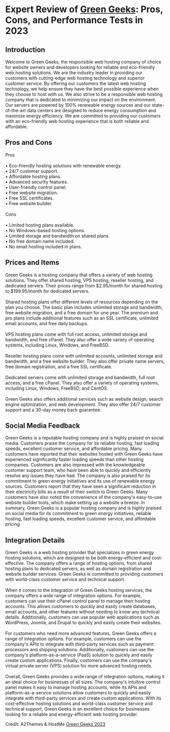 <h1>Expert Review of <a href="https://a2themes.com/green-geeks-reviews">Green Geeks</a>: Pros, Cons, and Performance Tests in 2023</h1>
<h2>Introduction</h2>
Welcome to Green Geeks, the responsible web hosting company of choice for website owners and developers looking for reliable and eco-friendly web hosting solutions. We are the industry leader in providing our customers with cutting-edge web hosting technology and superior customer service. By offering our customers the latest web hosting technology, we help ensure they have the best possible experience when they choose to host with us. We also strive to be a responsible web hosting company that is dedicated to minimizing our impact on the environment. Our servers are powered by 100% renewable energy sources and our state-of-the-art data centers are designed to reduce energy consumption and maximize energy efficiency. We are committed to providing our customers with an eco-friendly web hosting experience that is both reliable and affordable.
<h2>Pros and Cons</h2>
Pros<br><br>• Eco-friendly hosting solutions with renewable energy.<br>• 24/7 customer support.<br>• Affordable hosting plans.<br>• Advanced security features.<br>• User-friendly control panel.<br>• Free website migration.<br>• Free SSL certificates.<br>• Free website builder.<br><br>Cons<br><br>• Limited hosting plans available.<br>• No Windows-based hosting options.<br>• Limited storage and bandwidth on shared plans.<br>• No free domain name included.<br>• No email hosting included in plans.
<h2>Prices and Items</h2>
Green Geeks is a hosting company that offers a variety of web hosting solutions. They offer shared hosting, VPS hosting, reseller hosting, and dedicated servers. Their prices range from $2.95/month for shared hosting to $199.95/month for dedicated servers. <br><br>Shared hosting plans offer different levels of resources depending on the plan you choose. The basic plan includes unlimited storage and bandwidth, free website migration, and a free domain for one year. The premium and pro plans include additional features such as an SSL certificate, unlimited email accounts, and free daily backups. <br><br>VPS hosting plans come with full root access, unlimited storage and bandwidth, and free cPanel. They also offer a wide variety of operating systems, including Linux, Windows, and FreeBSD. <br><br>Reseller hosting plans come with unlimited accounts, unlimited storage and bandwidth, and a free website builder. They also offer private name servers, free domain registration, and a free SSL certificate. <br><br>Dedicated servers come with unlimited storage and bandwidth, full root access, and a free cPanel. They also offer a variety of operating systems, including Linux, Windows, FreeBSD, and CentOS.<br><br>Green Geeks also offers additional services such as website design, search engine optimization, and web development. They also offer 24/7 customer support and a 30-day money back guarantee.
<h2>Social Media Feedback</h2>
Green Geeks is a reputable hosting company and is highly praised on social media. Customers praise the company for its reliable hosting, fast loading speeds, excellent customer service, and affordable pricing. Many customers have reported that their websites hosted with Green Geeks have experienced significantly faster loading speeds than other hosting companies. Customers are also impressed with the knowledgeable customer support team, who have been able to quickly and efficiently resolve any issues they have had. The company is also praised for its commitment to green energy initiatives and its use of renewable energy sources. Customers report that they have seen a significant reduction in their electricity bills as a result of their switch to Green Geeks. Many customers have also noted the convenience of the company's easy-to-use website builder tools, which make setting up a website a breeze. In summary, Green Geeks is a popular hosting company and is highly praised on social media for its commitment to green energy initiatives, reliable hosting, fast loading speeds, excellent customer service, and affordable pricing.
<h2>Integration Details</h2>
Green Geeks is a web hosting provider that specializes in green energy hosting solutions, which are designed to be both energy-efficient and cost-effective. The company offers a range of hosting options, from shared hosting plans to dedicated servers, as well as domain registration and website builder services. Green Geeks is committed to providing customers with world-class customer service and technical support.<br><br>When it comes to the integration of Green Geeks hosting services, the company offers a wide range of integration options. For example, customers can use their cPanel control panel to manage their hosting accounts. This allows customers to quickly and easily create databases, email accounts, and other features without needing to know any technical details. Additionally, customers can use popular web applications such as WordPress, Joomla, and Drupal to quickly and easily create their websites.<br><br>For customers who need more advanced features, Green Geeks offers a range of integration options. For example, customers can use the company's APIs to integrate with third-party services such as payment processors and shipping solutions. Additionally, customers can use the company's platform-as-a-service (PaaS) solution to quickly and easily create custom applications. Finally, customers can use the company's virtual private server (VPS) solution for more advanced hosting needs.<br><br>Overall, Green Geeks provides a wide range of integration options, making it an ideal choice for businesses of all sizes. The company's intuitive control panel makes it easy to manage hosting accounts, while its APIs and platform-as-a-service solutions allow customers to quickly and easily integrate with third-party services and create custom applications. With its cost-effective hosting solutions and world-class customer service and technical support, Green Geeks is an excellent choice for businesses looking for a reliable and energy-efficient web hosting provider.
<p>Credit: A2Themes & HostMe <a href="https://a2themes.com/green-geeks-reviews">Green Geeks 2023</a></p>